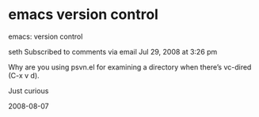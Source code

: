 # emacs version control

emacs: version control

 
seth Subscribed to comments via email
Jul 29, 2008 at 3:26 pm

Why are you using psvn.el for examining a directory when there’s vc-dired (C-x v d).

Just curious




2008-08-07